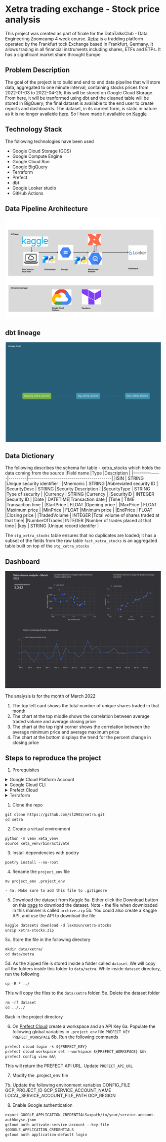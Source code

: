 # Xetra trading exchange - Stock price analysis
This project was created as part of finale for the DataTalksClub - Data Engineering Zoomcamp 4 week course. [Xetra](https://www.xetra.com/xetra-en/) is a tradding platform operated by the Frankfurt tock Exchange based in Frankfurt, Germany. It allows trading in all financial instruments including shares, ETFs and ETPs. It has a significant market share throught Europe

## Problem Description
The goal of the project is to build and end to end data pipeline that will store data, aggregated to one minute interval, containing stocks prices from 2022-01-03 to 2022-04-25; this will be stored on Google Cloud Storage. From here, it will be tranformed using dbt and the cleaned table will be stored in BigQuery; the final dataset is available to the end user to create reports and dashboards. The dataset, in its current form, is static in nature as it is no longer available [here](https://github.com/awslabs/open-data-registry/blob/main/datasets/deutsche-boerse-pds.yaml). So I have made it available on [Kaggle](https://www.kaggle.com/datasets/laxmsun/xetra-stocks)

## Technology Stack 
The following technologies have been used
- Google Cloud Storage (GCS) <br>
- Google Compute Engine <br>
- Google Cloud Run <br>
- Google BigQuery<br>
- Terraform<br>
- Prefect<br>
- dbt<br>
- Google Looker studio <br>
- GitHub Actions

## Data Pipeline Architecture
![](assets/Xetra_ELT_architecture.png)

## dbt lineage
![](assets/dbt_lineage.png)

## Data Dictionary
The following describes the schema for table - xetra_stocks which
holds the data coming from the source
|Field name    |Type     |Description                               | 
|--------------|---------|------------------------------------------|
|ISIN          | STRING  |Unique security identifier                |
|Mnemonic      | STRING  |Abbreviated security ID                   |
|SecurityDesc  | STRING  |Security Description                      |
|SecurityType  | STRING  |Type of security                          |
|Currency      | STRING  |Currency                                  |
|SecurityID    | INTEGER |Security ID                               |
|Date          | DATETIME|Transaction date                          |
|Time          | TIME    |Transaction time                          |
|StartPrice    | FLOAT   |Opening price                             |
|MaxPrice      | FLOAT   |Maximum price                             |
|MinPrice      | FLOAT   |Minimum price                             |
|EndPrice      | FLOAT   |Closing price                             |
|TradedVolume  | INTEGER |Total volume of shares traded at that time|
|NumberOfTrades| INTEGER |Number of trades placed at that time      |
|key           | STRING   |Unique record identifer                  |

The `stg_xetra_stocks` table ensures that no duplicates are loaded; it has a subset of the fields
from the raw table
`fact_xetra_stocks` is an aggregated table built on top of the `stg_xetra_stocks`

## Dashboard
![](assets/Xetra_shares_analysis_March_2022.png)

The analysis is for the month of March 2022
1) The top left card shows the total number of unique shares traded in that month
2) The chart at the top middle shows the correlation between average traded volume and average closing price
3) The chart at the top right corner shows the correlation between the average minimum price and average maximum price
4) The chart at the bottom displays the trend for the percent change in closing price

## Steps to reproduce the project
1. Prerequisites
<details>
<summary>Google Cloud Platform Account</summary>

Note - If you have already done these steps then it is not required.

- Sign up for a free account [here](https://cloud.google.com/free/), and enable billing.
- Create your project
- Create a service account under IAM & Admin
- Grant the following roles - Storage Admin + Storage Object Admin + BigQuery Admin
- Click Add keys, and then crete new key. Download the JSON file


</details>

<details>
<summary>Google Cloud CLI</summary>

Installation instruction for `gcloud` [here](https://cloud.google.com/sdk/docs/install-sdk).

</details>

<details>
<summary>Prefect Cloud</summary>

Sign up for a free account [here](https://www.prefect.io).

</details>

<details>
<summary>Terraform</summary>

You can view the [installation instructions for Terraform here](https://developer.hashicorp.com/terraform/downloads?ajs_aid=f70c2019-1bdc-45f4-85aa-cdd585d465b4&product_intent=terraform)

</details>

1. Clone the repo

```
git clone https://github.com/sl2902/xetra.git
cd xetra
```

2. Create a virtual environment 
```
python -m venv xeta_venv 
source xeta_venv/bin/activate
```

3. Install dependencies with poetry
```
poetry install --no-root
```

4. Rename the `project_env` file
```
mv project_env .project_env
```
    - 4a. Make sure to add this file to .gitignore

5. Download the dataset from Kaggle
5a. Either click the Download button on this [page](https://www.kaggle.com/datasets/laxmsun/xetra-stocks) to download
the dataset. Note - the file when downloaded in this manner is called `archive.zip`
5b. You could also create a Kaggle API, and use the API to download the file
```
kaggle datasets download -d laxmsun/xetra-stocks
unzip xetra-stocks.zip
```
5c. Store the file in the following directory
```
mkdir data/xetra/
cd data/xetra
```
5d. As the zipped file is stored inside a folder called `dataset`. We will copy all the folders inside this folder to `data/xetra`.
While inside `dataset` directory, run the following
```
cp -R * ../
```
This will copy the files to the `data/xetra` folder.
5e. Delete the dataset folder
```
rm -rf dataset
cd ../../
``` 
Back in the project directory

6. On [Prefect Cloud](https://app.prefect.cloud/) create a workspace and an API Key
6a. Populate the following global variables in `.project_env` file
`PREFECT_KEY`
`PREFECT_WORKSPACE`
6b. Run the following commands
```
prefect cloud login -k ${PREFECT_KEY}
prefect cloud workspace set --workspace ${PREFECT_WORKSPACE} &&\
prefect config view &&\
```
This will return the PREFECT API URL. Update
`PREFECT_API_URL`

7. Modify the .project_env file

7b. Update the following environment variables
        CONFIG_FILE
        GCP_PROJECT_ID
        GCP_SERVICE_ACCOUNT_NAME
        LOCAL_SERVICE_ACCOUNT_FILE_PATH
        GCP_REGION

8. Enable Google authentication
```
export GOOGLE_APPLICATION_CREDENTIALS=<path/to/your/service-account-authkeys>.json
gcloud auth activate-service-account --key-file $GOOGLE_APPLICATION_CREDENTIALS
gcloud auth application-default login
```
